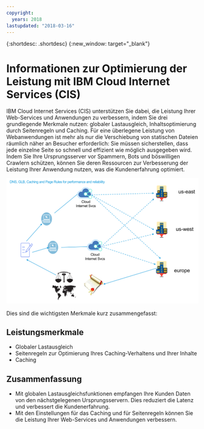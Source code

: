 ```yaml
---
copyright:
  years: 2018
lastupdated: "2018-03-16"
---
```


{:shortdesc: .shortdesc}
{:new_window: target="_blank"}

# Informationen zur Optimierung der Leistung mit IBM Cloud Internet Services (CIS)

IBM Cloud Internet Services (CIS) unterstützen Sie dabei, die Leistung Ihrer Web-Services und Anwendungen zu verbessern, indem Sie drei grundlegende Merkmale nutzen: globaler Lastausgleich, Inhaltsoptimierung durch Seitenregeln und Caching. Für eine überlegene Leistung von Webanwendungen ist mehr als nur die Verschiebung von statischen Dateien räumlich näher an Besucher erforderlich: Sie müssen sicherstellen, dass jede einzelne Seite so schnell und effizient wie möglich ausgegeben wird. Indem Sie Ihre Ursprungsserver vor Spammern, Bots und böswilligen Crawlern schützen, können Sie deren Ressourcen zur Verbesserung der Leistung Ihrer Anwendung nutzen, was die Kundenerfahrung optimiert. 

![Leistungsgrafik.png](images/performance-graphic.png)

Dies sind die wichtigsten Merkmale kurz zusammengefasst: 

## Leistungsmerkmale

 * Globaler Lastausgleich 
 * Seitenregeln zur Optimierung Ihres Caching-Verhaltens und Ihrer Inhalte
 * Caching

## Zusammenfassung

 * Mit globalen Lastausgleichsfunktionen empfangen Ihre Kunden Daten von den nächstgelegenen Ursprungsservern. Dies reduziert die Latenz und verbessert die Kundenerfahrung. 
 * Mit den Einstellungen für das Caching und für Seitenregeln können Sie die Leistung Ihrer Web-Services und Anwendungen verbessern. 
